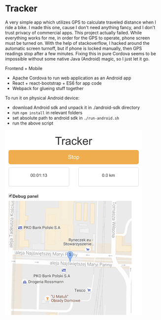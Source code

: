 # Tracker

A very simple app which utilizes GPS to calculate traveled distance when I ride a bike. I made this one, cause I don't need anything fancy, and I don't trust privacy of commercial apps.
This project actually failed. While everything works for me, in order for the GPS to operate, phone screen must be turned on. With the help of stackoverflow, I hacked around the automatic screen turnoff, but if phone is locked manually, then GPS readings stop after a few minutes. Fixing this in pure Cordova seems to be impossible without some native Java (Android) magic, so I just let it go.

Frontend + Mobile
* Apache Cordova to run web application as an Android app
* React + react-bootstrap + ES6 for app code
* Webpack for glueing stuff together


To run it on physical Android device:
* download Android sdk and unpack it in ./android-sdk directory
* run `npm install` in relevant folders 
* set absolute path to android sdk in `./run-android.sh`
* run the above script

![Screenshot 1](screenshots/1.png)
